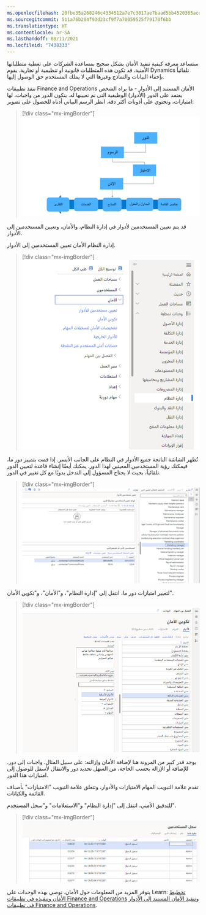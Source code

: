 ```yaml
---
ms.openlocfilehash: 20fbe35a268246c4334512a7e7c3017ae7baad5bb4520365acd7a47234e32d27
ms.sourcegitcommit: 511a76b204f93d23cf9f7a70059525f79170f6bb
ms.translationtype: HT
ms.contentlocale: ar-SA
ms.lasthandoff: 08/11/2021
ms.locfileid: "7438333"
---
```

ستساعد معرفة كيفية تنفيذ الأمان بشكل صحيح بمساعدة الشركات على تغطية متطلباتها الأمنية. قد تكون هذه المتطلبات قانونية أو تنظيمية أو تجارية. يقوم Dynamics تلقائياً بإخفاء البيانات والنماذج وغيرها التي لا يملك المستخدم حق الوصول إليها.

تنفذ تطبيقات Finance and Operations الأمان المستند إلى الأدوار - ما يراه الشخص يعتمد على الدور (الأدوار) الوظيفية التي تم تعيينها له. يتكون الدور من واجبات، لها امتيازات، وتحتوي على أذونات أكثر دقة.
انظر الرسم البياني أدناه للحصول على تصوير:

> [!div class="mx-imgBorder"]
> ![الأدوار والواجبات والامتيازات والأذونات (أصناف القائمة والجداول والحقول والنماذج والخدمات والتقارير)](../media/m3-l3-p1.png)

قد يتم تعيين المستخدمين لأدوار في إدارة النظام، والأمان، وتعيين المستخدمين إلى الأدوار.

إدارة النظام الأمان تعيين المستخدمين إلى الأدوار.

> [!div class="mx-imgBorder"]
> ![إدارة النظام الأمان تعيين المستخدمين إلى الأدوار.](../media/m3-l3-p2.png)

تُظهر الشاشة الناتجة جميع الأدوار في النظام على الجانب الأيسر. إذا قمت بتمييز دور ما، فيمكنك رؤية المستخدمين المعينين لهذا الدور. يمكنك أيضًا إنشاء قاعدة لتعيين الدور تلقائياً، بحيث لا يحتاج المسؤول إلى التدخل يدويًا مع كل تغيير في الدور.

> [!div class="mx-imgBorder"]
> ![تعيين المستخدمين لشاشة الأدوار](../media/m3-l3-p3.png)

لتغيير امتيازات دور ما، انتقل إلى "إدارة النظام"، و"الأمان"، و"تكوين الأمان".

> [!div class="mx-imgBorder"]
> ![شاشة تكوين الأمان](../media/m3-l3-p4.png)

يوجد قدر كبير من المرونة هنا لإضافة الأمان وإزالته: على سبيل المثال، واجبات إلى دور. للإضافة أو الإزالة بحسب الحاجة، من السهل تحديد دور والانتقال لأسفل للوصول إلى امتيازات هذا الدور.

تقدم علامة التبويب المهام الامتيازات والأدوار، وتتعلق علامة التبويب "الامتيازات" بأصناف القائمة والكيانات.

للتدقيق الأمني، انتقل إلى "إدارة النظام" و"الاستعلامات" و"سجل المستخدم".

> [!div class="mx-imgBorder"]
> ![نموذج سجل المستخدم](../media/m3-l3-p5.png)

يتوفر المزيد من المعلومات حول الأمان. نوصي بهذه الوحدات على Learn: [تخطيط الأمان وتنفيذه في تطبيقات Finance and Operations](https://docs.microsoft.com/learn/modules/plan-implement-security-finance-operations/) و[تنفيذ الأمان المستند إلى الأدوار في تطبيقات Finance and Operations](https://docs.microsoft.com/learn/modules/role-security-finance-operations/).
